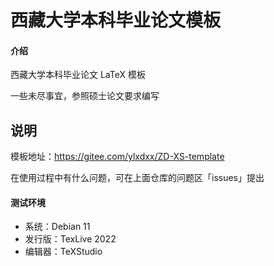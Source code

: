 # 西藏大学本科毕业论文模板

#### 介绍
西藏大学本科毕业论文 LaTeX 模板

一些未尽事宜，参照硕士论文要求编写

## 说明

模板地址：https://gitee.com/ylxdxx/ZD-XS-template

在使用过程中有什么问题，可在上面仓库的问题区「issues」提出

#### 测试环境

- 系统：Debian 11
- 发行版：TexLive 2022
- 编辑器：TeXStudio
